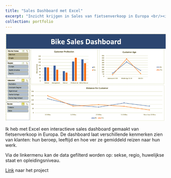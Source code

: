 ```yaml
---
title: "Sales Dashboard met Excel"
excerpt: "Inzicht krijgen in Sales van fietsenverkoop in Europa <br/><img src='/images/bike.jpeg'>"
collection: portfolio
---
```


<img src='/images/dashboard.png'>

Ik heb met Excel een interactieve sales dashboard gemaakt van fietsenverkoop in Europa. De dashboard laat verschillende kenmerken zien van klanten: hun beroep, leeftijd en hoe ver ze gemiddeld reizen naar hun werk.

Via de linkermenu kan de data gefilterd worden op: sekse, regio, huwelijkse staat en opleidingsniveau.

[Link](https://github.com/Real-Data/PortfolioProjects/blob/main/Excel%20Bike%20Sales%20Dashboard.xlsx) naar het project